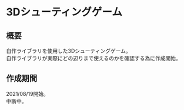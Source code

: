 # 3Dシューティングゲーム

## 概要
自作ライブラリを使用した3Dシューティングゲーム。  
自作ライブラリが実際にどの辺りまで使えるのかを確認する為に作成開始。

## 作成期間
2021/08/19開始。  
中断中。

